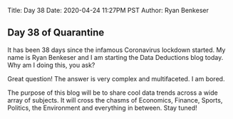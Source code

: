 Title: Day 38
Date: 2020-04-24 11:27PM PST
Author: Ryan Benkeser

## Day 38 of Quarantine

It has been 38 days since the infamous Coronavirus lockdown started.  My name is Ryan Benkeser and I am starting the Data Deductions blog today.  Why am I doing this, you ask?

Great question! The answer is very complex and multifaceted.  I am bored.

The purpose of this blog will be to share cool data trends across a wide array of subjects.  It will cross the chasms of Economics, Finance, Sports, Politics, the Environment and everything in between.  Stay tuned!